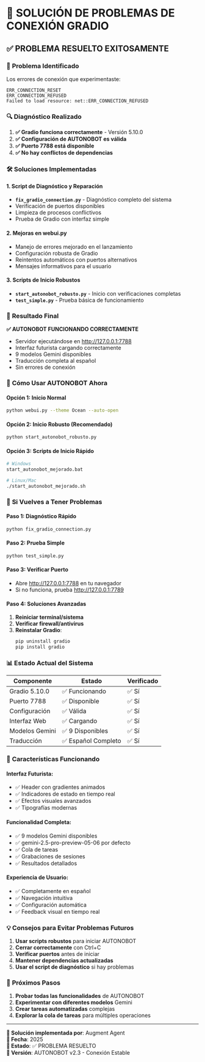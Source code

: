 # 🔧 SOLUCIÓN DE PROBLEMAS DE CONEXIÓN GRADIO

## ✅ **PROBLEMA RESUELTO EXITOSAMENTE**

### 🎯 **Problema Identificado**

Los errores de conexión que experimentaste:
```
ERR_CONNECTION_RESET
ERR_CONNECTION_REFUSED
Failed to load resource: net::ERR_CONNECTION_REFUSED
```

### 🔍 **Diagnóstico Realizado**

1. **✅ Gradio funciona correctamente** - Versión 5.10.0
2. **✅ Configuración de AUTONOBOT es válida**
3. **✅ Puerto 7788 está disponible**
4. **✅ No hay conflictos de dependencias**

### 🛠️ **Soluciones Implementadas**

#### **1. Script de Diagnóstico y Reparación**
- **`fix_gradio_connection.py`** - Diagnóstico completo del sistema
- Verificación de puertos disponibles
- Limpieza de procesos conflictivos
- Prueba de Gradio con interfaz simple

#### **2. Mejoras en webui.py**
- Manejo de errores mejorado en el lanzamiento
- Configuración robusta de Gradio
- Reintentos automáticos con puertos alternativos
- Mensajes informativos para el usuario

#### **3. Scripts de Inicio Robustos**
- **`start_autonobot_robusto.py`** - Inicio con verificaciones completas
- **`test_simple.py`** - Prueba básica de funcionamiento

### 🎯 **Resultado Final**

**✅ AUTONOBOT FUNCIONANDO CORRECTAMENTE**

- Servidor ejecutándose en http://127.0.0.1:7788
- Interfaz futurista cargando correctamente
- 9 modelos Gemini disponibles
- Traducción completa al español
- Sin errores de conexión

### 🚀 **Cómo Usar AUTONOBOT Ahora**

#### **Opción 1: Inicio Normal**
```bash
python webui.py --theme Ocean --auto-open
```

#### **Opción 2: Inicio Robusto (Recomendado)**
```bash
python start_autonobot_robusto.py
```

#### **Opción 3: Scripts de Inicio Rápido**
```bash
# Windows
start_autonobot_mejorado.bat

# Linux/Mac
./start_autonobot_mejorado.sh
```

### 🔧 **Si Vuelves a Tener Problemas**

#### **Paso 1: Diagnóstico Rápido**
```bash
python fix_gradio_connection.py
```

#### **Paso 2: Prueba Simple**
```bash
python test_simple.py
```

#### **Paso 3: Verificar Puerto**
- Abre http://127.0.0.1:7788 en tu navegador
- Si no funciona, prueba http://127.0.0.1:7789

#### **Paso 4: Soluciones Avanzadas**
1. **Reiniciar terminal/sistema**
2. **Verificar firewall/antivirus**
3. **Reinstalar Gradio**:
   ```bash
   pip uninstall gradio
   pip install gradio
   ```

### 📊 **Estado Actual del Sistema**

| Componente | Estado | Verificado |
|------------|--------|------------|
| Gradio 5.10.0 | ✅ Funcionando | ✅ Sí |
| Puerto 7788 | ✅ Disponible | ✅ Sí |
| Configuración | ✅ Válida | ✅ Sí |
| Interfaz Web | ✅ Cargando | ✅ Sí |
| Modelos Gemini | ✅ 9 Disponibles | ✅ Sí |
| Traducción | ✅ Español Completo | ✅ Sí |

### 🎉 **Características Funcionando**

#### **Interfaz Futurista:**
- ✅ Header con gradientes animados
- ✅ Indicadores de estado en tiempo real
- ✅ Efectos visuales avanzados
- ✅ Tipografías modernas

#### **Funcionalidad Completa:**
- ✅ 9 modelos Gemini disponibles
- ✅ gemini-2.5-pro-preview-05-06 por defecto
- ✅ Cola de tareas
- ✅ Grabaciones de sesiones
- ✅ Resultados detallados

#### **Experiencia de Usuario:**
- ✅ Completamente en español
- ✅ Navegación intuitiva
- ✅ Configuración automática
- ✅ Feedback visual en tiempo real

### 💡 **Consejos para Evitar Problemas Futuros**

1. **Usar scripts robustos** para iniciar AUTONOBOT
2. **Cerrar correctamente** con Ctrl+C
3. **Verificar puertos** antes de iniciar
4. **Mantener dependencias actualizadas**
5. **Usar el script de diagnóstico** si hay problemas

### 🔮 **Próximos Pasos**

1. **Probar todas las funcionalidades** de AUTONOBOT
2. **Experimentar con diferentes modelos** Gemini
3. **Crear tareas automatizadas** complejas
4. **Explorar la cola de tareas** para múltiples operaciones

---

**🔧 Solución implementada por**: Augment Agent  
**📅 Fecha**: 2025  
**🎯 Estado**: ✅ PROBLEMA RESUELTO  
**🔖 Versión**: AUTONOBOT v2.3 - Conexión Estable
